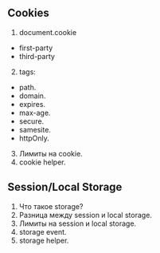 ## Cookies

1. document.cookie
  * first-party
  * third-party
2. tags:
  * path.
  * domain.
  * expires.
  * max-age.
  * secure.
  * samesite.
  * httpOnly.
3. Лимиты на cookie.
4. cookie helper.

## Session/Local Storage

1. Что такое storage?
2. Разница между session и local storage.
3. Лимиты на session и local storage.
4. storage event.
5. storage helper.
